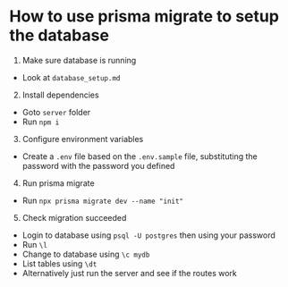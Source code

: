 # How to use prisma migrate to setup the database

1. Make sure database is running
- Look at `database_setup.md`

2. Install dependencies
- Goto `server` folder
- Run `npm i`

3. Configure environment variables
- Create a `.env` file based on the `.env.sample` file, substituting the password with the password you defined

4. Run prisma migrate
- Run `npx prisma migrate dev --name "init"`

5. Check migration succeeded
- Login to database using `psql -U postgres` then using your password
- Run `\l`
- Change to database using `\c mydb`
- List tables using `\dt`
- Alternatively just run the server and see if the routes work